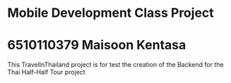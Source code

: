 # Mobile Development Class Project

# 6510110379 Maisoon Kentasa

This TravelInThailand project is for test the creation of the Backend for the Thai Half-Half Tour project
